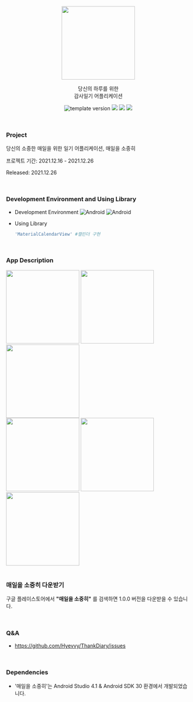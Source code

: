 <br/>
<p align="middle">
 <img width="200px;" src="https://user-images.githubusercontent.com/72402747/147417698-da3b9ddc-37f6-4016-8506-007e5f788993.png" />
</p>

<p align="middle"> 당신의 하루를 위한 <br/> 감사일기 어플리케이션 </p>

<p align="middle">
 <img src="https://img.shields.io/badge/version-1.0.0-blue?style=flat-square" alt="template version"/>
 <img src="https://img.shields.io/badge/platform-Android-green.svg" />
 <img src="https://img.shields.io/github/languages/top/Hyevvy/ThankDiary" />
 <img src="https://img.shields.io/badge/google_play-Download-red?logo=google-play&logoColor=white" />
</p>


<br/>

### Project
당신의 소중한 매일을 위한 일기 어플리케이션, 매일을 소중히

프로젝트 기간: 2021.12.16 - 2021.12.26

Released: 2021.12.26


<br/>

### Development Environment and Using Library

* Development Environment 
![Android](https://img.shields.io/badge/Android-4.1-orange.svg) ![Android](https://img.shields.io/badge/Platform-Android-orange.svg)

* Using Library  

  ```ruby
  'MaterialCalendarView' #캘린더 구현
  
  
<br/>


### App Description


<div>
<img width="200" src="https://user-images.githubusercontent.com/72402747/147735640-29a6cd40-8e54-44b0-a896-6fe531c12484.png">
<img width="200" src="https://user-images.githubusercontent.com/72402747/147735649-9aa505f2-f98f-4832-b6ad-3fbb2626ffd0.png">
<img width="200" src="https://user-images.githubusercontent.com/72402747/147735650-addf8575-ddb1-4128-a27d-49f09b0f895d.png">
 </div>
 
<div> 
<img width="200" src="https://user-images.githubusercontent.com/72402747/147735653-b2c6dae8-b7f4-41a4-a60d-c2aadcb15f25.png">
<img width="200" src="https://user-images.githubusercontent.com/72402747/147735654-6c9d575d-ca3d-4164-b04e-4ac394665fde.png">
<img width="200" src="https://user-images.githubusercontent.com/72402747/147735998-d86dc060-6674-458d-b30e-728dc3084b60.png">
</div>

 




<br/>

### 매일을 소중히 다운받기



구글 플레이스토어에서 **"매일을 소중히"** 를 검색하면 1.0.0 버전을 다운받을 수 있습니다.



<br/>

### Q&A

* https://github.com/Hyevvy/ThankDiary/issues


<br/>

### Dependencies

* '매일을 소중히'는 Android Studio 4.1 & Android SDK 30 환경에서 개발되었습니다.
